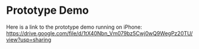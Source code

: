 # Prototype Demo

Here is a link to the prototype demo running on iPhone:
https://drive.google.com/file/d/1tX40Nbn_Vm079bz5Cwj0wQ9WegPz20TU/view?usp=sharing